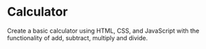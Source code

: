 # Calculator

Create a basic calculator using HTML, CSS, and JavaScript with the functionality of add, subtract, multiply and divide.
